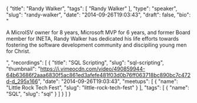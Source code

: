 {
  "title": "Randy Walker",
  "tags": [
    "Randy Walker"
  ],
  "type": "speaker",
  "slug": "randy-walker",
  "date": "2014-09-26T19:03:43",
  "draft": false,
  "bio": "<p>A MicroISV owner for 8 years, Microsoft MVP for 6 years, and former Board member for INETA, Randy Walker has dedicated his life efforts towards fostering the software development community and discipiling young men for Christ.</p>",
  "recordings": [
    {
      "title": "SQL Scripting",
      "slug": "sql-scripting",
      "thumbnail": "https://i.vimeocdn.com/video/490859944-64b63686f2aaa6830f5ac861ed3afefe481f03d0b76ff063718bc890bc7c472d-d_295x166",
      "date": "2014-09-26T19:03:43",
      "meetups": [
        {
          "name": "Little Rock Tech Fest",
          "slug": "little-rock-tech-fest"
        }
      ],
      "tags": [
        {
          "name": "SQL",
          "slug": "sql"
        }
      ]
    }
  ]
}